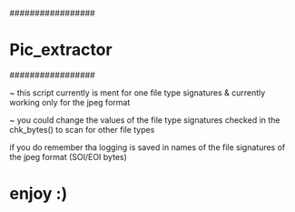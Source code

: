 #################
# Pic_extractor #
#################

~ this script currently is ment for one file type signatures
  & currently working only for the jpeg format
  
~ you could change the values of the file type signatures
  checked in the chk_bytes() to scan for other file types
  
  if you do remember tha logging is saved in names of the
  file signatures of the jpeg format (SOI/EOI bytes)
  
  
#  enjoy :)
